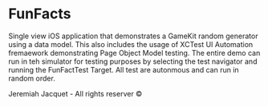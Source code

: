 # FunFacts
Single view iOS application that demonstrates a GameKit random generator using a data model.
This also includes the usage of XCTest UI Automation fremaework demonstrating Page Object Model testing.
The entire demo can run in teh simulator for testing purposes by selecting the test navigator and running the FunFactTest Target.
All test are autonmous and can run in random order.

Jeremiah Jacquet - All rights reserver ©
